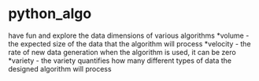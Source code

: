 # python_algo
have fun and explore the data dimensions of various algorithms
*volume - the expected size of the data that the algorithm will process
*velocity - the rate of new data generation when the algorithm is used, it can be zero
*variety - the variety quantifies how many different types of data the designed algorithm will process

